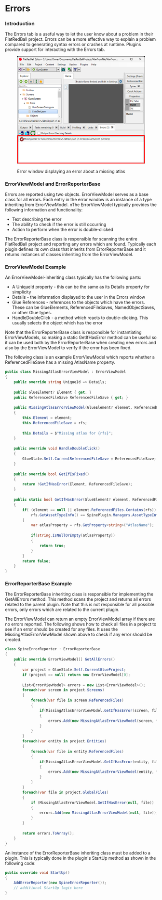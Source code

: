 # Errors

### Introduction

The Errors tab is a useful way to let the user know about a problem in their FlatRedBall project. Errors can be a more effective way to explain a problem compared to generating syntax errors or crashes at runtime. Plugins provide support for interacting with the Errors tab.

<figure><img src="../../.gitbook/assets/image (22).png" alt=""><figcaption><p>Error window displaying an error about a missing atlas</p></figcaption></figure>

### ErrorViewModel and ErrorReporterBase

Errors are reported using two objects. ErrorViewModel serves as a base class for all errors. Each entry in the error window is an instance of a type inheriting from ErrorViewModel. nThe ErrorViewModel typically provides the following information and functionality:

* Text describing the error
* The ability to check if the error is still occurring
* Action to perform when the error is double-clicked

The ErrorReporterBase class is responsible for scanning the entire FlatRedBall project and reporting any errors which are found. Typically each plugin defines its own class that inherits from ErrorReporterBase and it returns instances of classes inheriting from the ErrorViewModel.

### ErrorViewModel Example

An ErrorViewModel-inheriting class typically has the following parts:

* A UniqueId property - this can be the same as its Details property for simplicity
* Details - the information displayed to the user in the Errors window
* Glue References - references to the objects which have the errors. These can be GlueElements, ReferencedFileSaves, NamedObjectSaves, or other Glue types.
* HandleDoubleClick - a method which reacts to double-clicking. This usually selects the object which has the error

Note that the ErrorReporterBase class is responsible for instantiating ErrorViewModels, so making a static GetIfHasError method can be useful so it can be used both by the ErrorReporterBase when creating new errors and also by the ErrorViewModel to verify if the error has been fixed.

The following class is an example ErrorViewModel which reports whether a ReferencedFileSave has a missing AtlasName property.

```csharp
public class MissingAtlasErrorViewModel : ErrorViewModel
{
    public override string UniqueId => Details;

    public GlueElement? Element { get; }
    public ReferencedFileSave ReferencedFileSave { get; }

    public MissingAtlasErrorViewModel(GlueElement? element, ReferencedFileSave rfs)
    {
        this.Element = element;
        this.ReferencedFileSave = rfs;

        this.Details = $"Missing atlas for {rfs}";
    }

    public override void HandleDoubleClick()
    {
        GlueState.Self.CurrentReferencedFileSave = ReferencedFileSave;
    }

    public override bool GetIfIsFixed()
    {
        return !GetIfHasError(Element, ReferencedFileSave);
    }

    public static bool GetIfHasError(GlueElement? element, ReferencedFileSave rfs)
    {
        if( (element == null || element.ReferencedFiles.Contains(rfs)) && 
            rfs.GetAssetTypeInfo() == SpinePlugin.Managers.AssetTypeInfoManager.SpineDrawableBatchAssetTypeInfo)
        {
            var atlasProperty = rfs.GetProperty<string>("AtlasName");

            if(string.IsNullOrEmpty(atlasProperty))
            {
                return true;
            }
        }
        return false;
    }
}
```

### ErrorReporterBase Example

The ErrorReporterBase inheriting class is responsible for implementing the GetAllErrors method. This method scans the project and returns all errors related to the parent plugin. Note that this is not responsible for all possible errors, only errors which are related to the current plugin.

The ErrorViewModel can return an empty ErrorViewModel array if there are no errors reported. The following shows how to check all files in a project to see if an error should be created for any files. It uses the MissingAtlasErrorViewModel shown above to check if any error should be created.

```csharp
class SpineErrorReporter : ErrorReporterBase
{
    public override ErrorViewModel[] GetAllErrors()
    {
        var project = GlueState.Self.CurrentGlueProject;
        if (project == null) return new ErrorViewModel[0];

        List<ErrorViewModel> errors = new List<ErrorViewModel>();
        foreach(var screen in project.Screens)
        {
            foreach(var file in screen.ReferencedFiles)
            {
                if(MissingAtlasErrorViewModel.GetIfHasError(screen, file))
                {
                    errors.Add(new MissingAtlasErrorViewModel(screen, file));
                }
            }
        }
        foreach(var entity in project.Entities)
        {
            foreach(var file in entity.ReferencedFiles)
            {
                if(MissingAtlasErrorViewModel.GetIfHasError(entity, file))
                {
                    errors.Add(new MissingAtlasErrorViewModel(entity, file));
                }
            }
        }
        foreach(var file in project.GlobalFiles)
        {
            if (MissingAtlasErrorViewModel.GetIfHasError(null, file))
            {
                errors.Add(new MissingAtlasErrorViewModel(null, file));
            }
        }

        return errors.ToArray();
    }
}
```

An instance of the ErrorReporterBase inheriting class must be added to a plugin. This is typically done in the plugin's StartUp method as shown in the following code:

```csharp
public override void StartUp()
{
    AddErrorReporter(new SpineErrorReporter());
    // additional StartUp logic here
}

```
